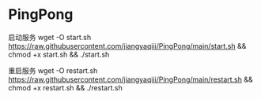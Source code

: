 # PingPong

启动服务 
wget -O start.sh https://raw.githubusercontent.com/jiangyaqiii/PingPong/main/start.sh && chmod +x start.sh && ./start.sh

重启服务 
wget -O restart.sh https://raw.githubusercontent.com/jiangyaqiii/PingPong/main/restart.sh && chmod +x restart.sh && ./restart.sh
